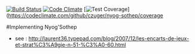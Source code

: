 [![Build Status](https://travis-ci.org/czuger/nyog-sothep.svg?branch=master)](https://travis-ci.org/czuger/nyog-sothep)
[![Code Climate](https://codeclimate.com/github/czuger/nyog-sothep/badges/gpa.svg)](https://codeclimate.com/github/czuger/nyog-sothep)
[![Test Coverage](https://codeclimate.com/github/czuger/nyog-sothep/badges/coverage.svg)](https://codeclimate.com/github/czuger/nyog-sothep/coverage

#Implementing Nyog'Sothep
 
* see : http://laurent36.typepad.com/blog/2007/12/les-encarts-de-jeux-et-strat%C3%A9gie-n-51-%C3%A0-60.html
